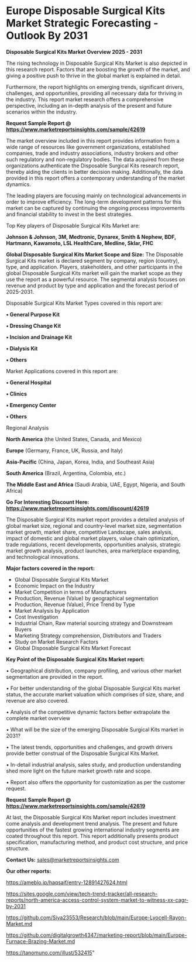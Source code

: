 # Europe Disposable Surgical Kits Market Strategic Forecasting - Outlook By 2031

<Strong> Disposable Surgical Kits Market Overview 2025 - 2031</strong>

The rising technology in Disposable Surgical Kits Market is also depicted in this research report. Factors that are boosting the growth of the market, and giving a positive push to thrive in the global market is explained in detail.

Furthermore, the report highlights on emerging trends, significant drivers, challenges, and opportunities, providing all necessary data for thriving in the industry. This report market research offers a comprehensive perspective, including an in-depth analysis of the present and future scenarios within the industry.

<strong>Request Sample Report @ <a href=https://www.marketreportsinsights.com/sample/42619>https://www.marketreportsinsights.com/sample/42619</a></strong>

The market overview included in this report provides information from a wide range of resources like government organizations, established companies, trade and industry associations, industry brokers and other such regulatory and non-regulatory bodies. The data acquired from these organizations authenticate the Disposable Surgical Kits research report, thereby aiding the clients in better decision making. Additionally, the data provided in this report offers a contemporary understanding of the market dynamics.

The leading players are focusing mainly on technological advancements in order to improve efficiency. The long-term development patterns for this market can be captured by continuing the ongoing process improvements and financial stability to invest in the best strategies.

Top Key players of Disposable Surgical Kits Market are:

<strong>Johnson & Johnson, 3M, Medtronic, Dynarex, Smith & Nephew, BDF, Hartmann, Kawamoto, LSL HealthCare, Medline, Sklar, FHC</strong>

<strong><b>Global Disposable Surgical Kits Market Scope and Size:</b></strong>
The Disposable Surgical Kits market is declared segment by company, region (country), type, and application. Players, stakeholders, and other participants in the global Disposable Surgical Kits market will gain the market scope as they use the report as a powerful resource. The segmental analysis focuses on revenue and product by type and application and the forecast period of 2025-2031.

Disposable Surgical Kits Market Types covered in this report are:

<strong>•  General Purpose Kit

•  Dressing Change Kit

•  Incision and Drainage Kit

•  Dialysis Kit

•  Others</strong>

Market Applications covered in this report are:

<strong>•  General Hospital

•  Clinics

•  Emergency Center

•  Others</strong> 

Regional Analysis

<strong>North America</strong> (the United States, Canada, and Mexico)

<strong>Europe</strong> (Germany, France, UK, Russia, and Italy)

<strong>Asia-Pacific</strong> (China, Japan, Korea, India, and Southeast Asia)

<strong>South America</strong> (Brazil, Argentina, Colombia, etc.)

<strong>The Middle East and Africa</strong> (Saudi Arabia, UAE, Egypt, Nigeria, and South Africa)

<strong>Go For Interesting Discount Here: <a href=https://www.marketreportsinsights.com/discount/42619>https://www.marketreportsinsights.com/discount/42619</a></strong>

The Disposable Surgical Kits market report provides a detailed analysis of global market size, regional and country-level market size, segmentation market growth, market share, competitive Landscape, sales analysis, impact of domestic and global market players, value chain optimization, trade regulations, recent developments, opportunities analysis, strategic market growth analysis, product launches, area marketplace expanding, and technological innovations.

<strong><b>Major factors covered in the report:</b></strong>
<ul>
  <li>Global Disposable Surgical Kits Market </li>
  <li>Economic Impact on the Industry</li>
  <li>Market Competition in terms of Manufacturers</li>
  <li>Production, Revenue (Value) by geographical segmentation</li>
  <li>Production, Revenue (Value), Price Trend by Type</li>
  <li>Market Analysis by Application</li>
  <li>Cost Investigation</li>
  <li>Industrial Chain, Raw material sourcing strategy and Downstream Buyers</li>
  <li>Marketing Strategy comprehension, Distributors and Traders</li>
  <li>Study on Market Research Factors</li>
  <li>Global Disposable Surgical Kits Market Forecast</li>
</ul>

<strong><b>Key Point of the Disposable Surgical Kits Market report:</b></strong>

• Geographical distribution, company profiling, and various other market segmentation are provided in the report.

• For better understanding of the global Disposable Surgical Kits market status, the accurate market valuation which comprises of size, share, and revenue are also covered.

• Analysis of the competitive dynamic factors better extrapolate the complete market overview

• What will be the size of the emerging Disposable Surgical Kits market in 2031?

• The latest trends, opportunities and challenges, and growth drivers provide better construal of the Disposable Surgical Kits Market.

• In-detail industrial analysis, sales study, and production understanding shed more light on the future market growth rate and scope.

• Report also offers the opportunity for customization as per the customer request.

<strong>Request Sample Report @ <a href=https://www.marketreportsinsights.com/sample/42619>https://www.marketreportsinsights.com/sample/42619</a></strong>

At last, the Disposable Surgical Kits Market report includes investment come analysis and development trend analysis. The present and future opportunities of the fastest growing international industry segments are coated throughout this report. This report additionally presents product specification, manufacturing method, and product cost structure, and price structure.

<strong>Contact Us:</strong>
sales@marketreportsinsights.com

<strong>Our other reports:</strong>

<a href=https://ameblo.jp/haqsaif/entry-12891427624.html>https://ameblo.jp/haqsaif/entry-12891427624.html</a>

<a href=https://sites.google.com/view/tech-trend-tracker/all-research-reports/north-america-access-control-system-market-to-witness-xx-cagr-by-2031>https://sites.google.com/view/tech-trend-tracker/all-research-reports/north-america-access-control-system-market-to-witness-xx-cagr-by-2031</a>

<a href=https://github.com/Siya23553/Research/blob/main/Europe-Lyocell-Rayon-Market.md>https://github.com/Siya23553/Research/blob/main/Europe-Lyocell-Rayon-Market.md</a>

<a href=https://github.com/digitalgrowth4347/marketing-report/blob/main/Europe-Furnace-Brazing-Market.md>https://github.com/digitalgrowth4347/marketing-report/blob/main/Europe-Furnace-Brazing-Market.md</a>

<a href=https://tanomuno.com/illust/532415>https://tanomuno.com/illust/532415</a>"
